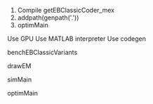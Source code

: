 1. Compile getEBClassicCoder_mex
2. addpath(genpath('.'))
3. optimMain


Use GPU
Use MATLAB interpreter
Use codegen

benchEBClassicVariants

drawEM

simMain

optimMain